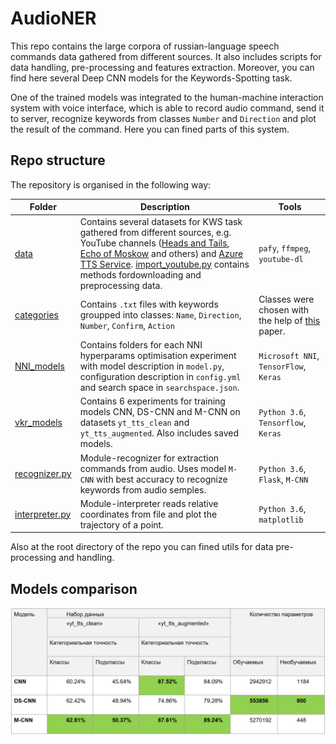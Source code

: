 # AudioNER

This repo contains the large corpora of russian-language speech commands data gathered from different sources. It also includes scripts for data handling, pre-processing and features extraction. Moreover, you can find here several Deep CNN models for the Keywords-Spotting task.

One of the trained models was integrated to the human-machine interaction system with voice interface, which is able to record audio command, send it to server, recognize keywords from classes `Number` and `Direction` and plot the result of the command. Here you can fined parts of this system.
## Repo structure

The repository is organised in the following way:

| Folder | Description | Tools |
| ----- | ----------- | -----|
| [data](https://github.com/AnnaShaleva/AudioNER/tree/master/data) | Contains several datasets for KWS task gathered from different sources, e.g. YouTube channels ([Heads and Tails](https://github.com/AnnaShaleva/AudioNER/blob/master/data/ht_old_urls.txt), [Echo of Moskow](https://github.com/AnnaShaleva/AudioNER/blob/master/data/echo_of_moscow_urls) and others) and [Azure TTS Service](https://azure.microsoft.com/en-us/services/cognitive-services/text-to-speech/). [import_youtube.py](https://github.com/AnnaShaleva/AudioNER/blob/master/import_youtube.py) contains methods fordownloading and preprocessing data.| `pafy`, `ffmpeg`, `youtube-dl` |
| [categories](https://github.com/AnnaShaleva/AudioNER/tree/master/categories) | Contains `.txt` files with keywords groupped into classes: `Name`, `Direction`, `Number`, `Confirm`, `Action` | Classes were chosen with the help of [this](https://arxiv.org/abs/1804.03209) paper. |
| [NNI_models](https://github.com/AnnaShaleva/AudioNER/tree/master/NNI_models) | Contains folders for each NNI hyperparams optimisation experiment with model description in `model.py`, configuration description in `config.yml` and search space in `searchspace.json`. | `Microsoft NNI`, `TensorFlow`, `Keras`|
| [vkr_models](https://github.com/AnnaShaleva/AudioNER/tree/master/vkr_models) | Contains 6 experiments for training models CNN, DS-CNN and M-CNN on datasets `yt_tts_clean` and `yt_tts_augmented`. Also includes saved models. | `Python 3.6`, `Tensorflow`, `Keras` |
| [recognizer.py](https://github.com/AnnaShaleva/AudioNER/blob/master/recognizer.py) | Module-recognizer for extraction commands from audio. Uses model `M-CNN` with best accuracy to recognize keywords from audio semples. | `Python 3.6`, `Flask`, `M-CNN` |
| [interpreter.py](https://github.com/AnnaShaleva/AudioNER/blob/master/interpreter.py) | Module-interpreter reads relative coordinates from file and plot the trajectory of a point. | `Python 3.6`, `matplotlib` |

Also at the root directory of the repo you can fined utils for data pre-processing and handling.
 ## Models comparison
 ![alt text](https://github.com/AnnaShaleva/AudioNER/blob/master/models_comparison.PNG)
